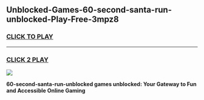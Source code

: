 
## Unblocked-Games-60-second-santa-run-unblocked-Play-Free-3mpz8
<h3>
<a href="https://premium76.site?title=60-second-santa-run-unblocked&ref=20M">CLICK TO PLAY</a></h3>
<hr>

<h3>
<a href="https://premium76.site?title=60-second-santa-run-unblocked&ref=20M">CLICK 2 PLAY</a>
  
</h3>

<a href="https://premium76.site?title=60-second-santa-run-unblocked&ref=19M"><img src="https://clearcache.store/games.png"></a>


**60-second-santa-run-unblocked games unblocked: Your Gateway to Fun and Accessible Online Gaming**

